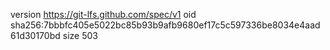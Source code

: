 version https://git-lfs.github.com/spec/v1
oid sha256:7bbbfc405e5022bc85b93b9afb9680ef17c5c597336be8034e4aad61d30170bd
size 503
